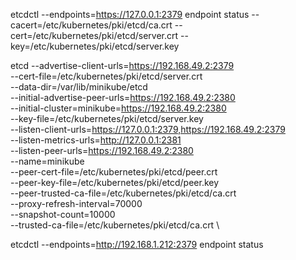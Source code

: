 etcdctl --endpoints=https://127.0.0.1:2379 endpoint status --cacert=/etc/kubernetes/pki/etcd/ca.crt --cert=/etc/kubernetes/pki/etcd/server.crt --key=/etc/kubernetes/pki/etcd/server.key

etcd --advertise-client-urls=https://192.168.49.2:2379 \
    --cert-file=/etc/kubernetes/pki/etcd/server.crt \
    --data-dir=/var/lib/minikube/etcd \
    --initial-advertise-peer-urls=https://192.168.49.2:2380 \
    --initial-cluster=minikube=https://192.168.49.2:2380 \
    --key-file=/etc/kubernetes/pki/etcd/server.key \
    --listen-client-urls=https://127.0.0.1:2379,https://192.168.49.2:2379 \
    --listen-metrics-urls=http://127.0.0.1:2381 \
    --listen-peer-urls=https://192.168.49.2:2380 \
    --name=minikube \
    --peer-cert-file=/etc/kubernetes/pki/etcd/peer.crt \
    --peer-key-file=/etc/kubernetes/pki/etcd/peer.key \
    --peer-trusted-ca-file=/etc/kubernetes/pki/etcd/ca.crt \
    --proxy-refresh-interval=70000 \
    --snapshot-count=10000 \
    --trusted-ca-file=/etc/kubernetes/pki/etcd/ca.crt \
    
etcdctl --endpoints=http://192.168.1.212:2379 endpoint status 